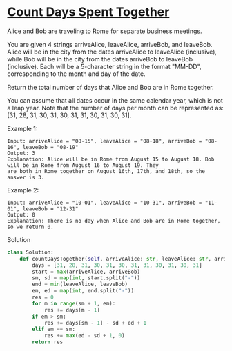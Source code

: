# [Count Days Spent Together](https://leetcode.com/problems/count-days-spent-together/)

Alice and Bob are traveling to Rome for separate business meetings.

You are given 4 strings arriveAlice, leaveAlice, arriveBob, and leaveBob. Alice will be in the city from the dates 
arriveAlice to leaveAlice (inclusive), while Bob will be in the city from the dates arriveBob to leaveBob (inclusive). 
Each will be a 5-character string in the format "MM-DD", corresponding to the month and day of the date.

Return the total number of days that Alice and Bob are in Rome together.

You can assume that all dates occur in the same calendar year, which is not a leap year. Note that the number of days 
per month can be represented as: [31, 28, 31, 30, 31, 30, 31, 31, 30, 31, 30, 31].

Example 1:
```
Input: arriveAlice = "08-15", leaveAlice = "08-18", arriveBob = "08-16", leaveBob = "08-19"
Output: 3
Explanation: Alice will be in Rome from August 15 to August 18. Bob will be in Rome from August 16 to August 19. They 
are both in Rome together on August 16th, 17th, and 18th, so the answer is 3.
```
Example 2:
```
Input: arriveAlice = "10-01", leaveAlice = "10-31", arriveBob = "11-01", leaveBob = "12-31"
Output: 0
Explanation: There is no day when Alice and Bob are in Rome together, so we return 0.
```
Solution
```python
class Solution:
    def countDaysTogether(self, arriveAlice: str, leaveAlice: str, arriveBob: str, leaveBob: str) -> int:
        days = [31, 28, 31, 30, 31, 30, 31, 31, 30, 31, 30, 31]
        start = max(arriveAlice, arriveBob)
        sm, sd = map(int, start.split("-"))
        end = min(leaveAlice, leaveBob)
        em, ed = map(int, end.split("-"))
        res = 0
        for m in range(sm + 1, em):
            res += days[m - 1]
        if em > sm:
            res += days[sm - 1] - sd + ed + 1
        elif em == sm:
            res += max(ed - sd + 1, 0)
        return res
```